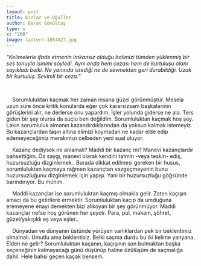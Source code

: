 ```yaml
---
layout: post
title: Kızlar ve Oğullar
author: Berat Gönültaş
type: w
x: "200"
image: lantern-1864627.jpg
---
```



_“Kelimelerle ifade etmenin imkansız olduğu halimizi tümden yüklenmiş bir ses tonuyla ismimi söyledi. Aynı anda hem cezası hem de kurtuluşu olanı sayıkladı belki. Ne yanında istediği ne de sevmekten geri durabildiği. Uzak bir kurtuluş. Sevimli bir ceza.”_


<br/>

&nbsp;&nbsp;&nbsp;&nbsp;Sorumluluktan kaçmak her zaman insana güzel görünmüştür. Mesela uzun süre önce kritik konularda eğer çok kararsızsam başkalarının görüşlerini alır, ne derlerse onu yapardım. İşler yolunda giderse ne ala. Ters giden bir şey olursa da suçlu ben değildim. Sorumluluktan kaçmak hoş şey. Lakin sorumluluk almanın kazandırdıklarından da yoksun kalmak istemeyiz. Bu kazançlardan taşın altına elimizi koymadan ne kadar elde edip edemeyeceğimiz merakımızı celbeden yeni sual oluyor.

&nbsp;&nbsp;&nbsp;&nbsp;Kazanç dediysek ne anlamalı? Maddi bir kazanç mı? Manevi kazançlardır bahsettiğim. Öz saygı, manevi olarak kendini tatmin -veya teskin- ediş, huzursuzluğu dizginlemek.. Burada dikkat edilmesi gereken bir husus, sorumluluktan kaçmaya rağmen kazançtan vazgeçmeyenin bunu huzursuzluğunu dizginlemek için yapışı. Yani bir huzursuzluğu göğsünde barındırıyor. Bu mühim.

&nbsp;&nbsp;&nbsp;&nbsp;Maddi kazançlar ise sorumluluktan kaçmış olmakla gelir. Zaten kaçışın amacı da bu getirilere ermektir. Sorumluluktan kaçıp da umduğuna eremeyene enayi demekten bizi alıkoyan bir şey görünmüyor. Maddi kazançlar nefse hoş görünen her şeydir. Para, pul, makam, şöhret, güzel/yakışıklı eş veya eşler..

&nbsp;&nbsp;&nbsp;&nbsp;Dünyadan ve dünyanın üstünde yürüyen varlıklardan pek bir beklentimiz olmamalı. Umutlu ama beklentisiz. Belki saçma durdu bu iki kelime yanyana. Elden ne gelir? Sorumluluktan kaçanın, kaçışının son bulmaktan başka seçeneğinin kalmayacağı günü düşünüp haline üzülüşüm de saçmalığa dahil. Hele bahsi geçen kaçak bensem.
